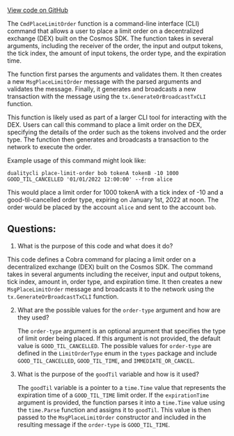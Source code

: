 [View code on GitHub](https://github.com/duality-labs/duality/dex/client/cli/tx_place_limit_order.go)

The `CmdPlaceLimitOrder` function is a command-line interface (CLI) command that allows a user to place a limit order on a decentralized exchange (DEX) built on the Cosmos SDK. The function takes in several arguments, including the receiver of the order, the input and output tokens, the tick index, the amount of input tokens, the order type, and the expiration time. 

The function first parses the arguments and validates them. It then creates a new `MsgPlaceLimitOrder` message with the parsed arguments and validates the message. Finally, it generates and broadcasts a new transaction with the message using the `tx.GenerateOrBroadcastTxCLI` function.

This function is likely used as part of a larger CLI tool for interacting with the DEX. Users can call this command to place a limit order on the DEX, specifying the details of the order such as the tokens involved and the order type. The function then generates and broadcasts a transaction to the network to execute the order. 

Example usage of this command might look like:

```
dualitycli place-limit-order bob tokenA tokenB -10 1000 GOOD_TIL_CANCELLED '01/01/2022 12:00:00' --from alice
```

This would place a limit order for 1000 tokenA with a tick index of -10 and a good-til-cancelled order type, expiring on January 1st, 2022 at noon. The order would be placed by the account `alice` and sent to the account `bob`.
## Questions: 
 1. What is the purpose of this code and what does it do?
   
   This code defines a Cobra command for placing a limit order on a decentralized exchange (DEX) built on the Cosmos SDK. The command takes in several arguments including the receiver, input and output tokens, tick index, amount in, order type, and expiration time. It then creates a new `MsgPlaceLimitOrder` message and broadcasts it to the network using the `tx.GenerateOrBroadcastTxCLI` function.

2. What are the possible values for the `order-type` argument and how are they used?
   
   The `order-type` argument is an optional argument that specifies the type of limit order being placed. If this argument is not provided, the default value is `GOOD_TIL_CANCELLED`. The possible values for `order-type` are defined in the `LimitOrderType` enum in the `types` package and include `GOOD_TIL_CANCELLED`, `GOOD_TIL_TIME`, and `IMMEDIATE_OR_CANCEL`.

3. What is the purpose of the `goodTil` variable and how is it used?
   
   The `goodTil` variable is a pointer to a `time.Time` value that represents the expiration time of a `GOOD_TIL_TIME` limit order. If the `expirationTime` argument is provided, the function parses it into a `time.Time` value using the `time.Parse` function and assigns it to `goodTil`. This value is then passed to the `MsgPlaceLimitOrder` constructor and included in the resulting message if the `order-type` is `GOOD_TIL_TIME`.